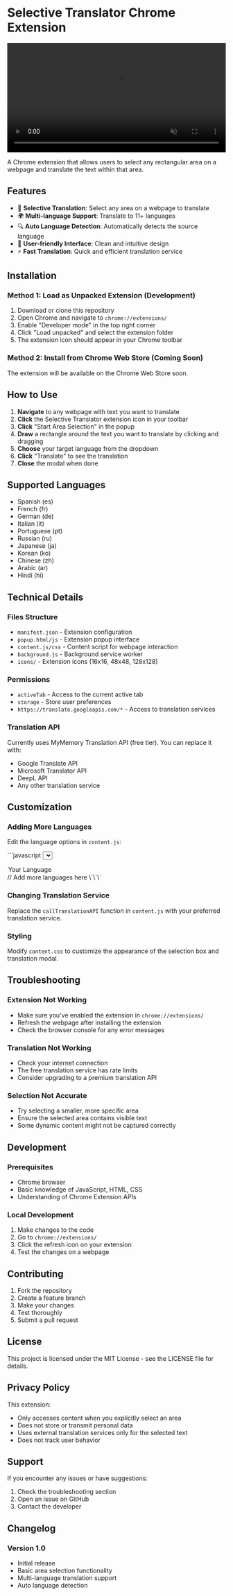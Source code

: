 # Selective Translator Chrome Extension
<video src="https://github.com/user-attachments/assets/51c4c094-66c6-4062-b7ce-e2ab47e4f995" width="100%" autoplay loop muted></video>

A Chrome extension that allows users to select any rectangular area on a webpage and translate the text within that area.

## Features

- 🎯 **Selective Translation**: Select any area on a webpage to translate
- 🌍 **Multi-language Support**: Translate to 11+ languages
- 🔍 **Auto Language Detection**: Automatically detects the source language
- 🎨 **User-friendly Interface**: Clean and intuitive design
- ⚡ **Fast Translation**: Quick and efficient translation service

## Installation

### Method 1: Load as Unpacked Extension (Development)

1. Download or clone this repository
2. Open Chrome and navigate to `chrome://extensions/`
3. Enable "Developer mode" in the top right corner
4. Click "Load unpacked" and select the extension folder
5. The extension icon should appear in your Chrome toolbar

### Method 2: Install from Chrome Web Store (Coming Soon)

The extension will be available on the Chrome Web Store soon.

## How to Use

1. **Navigate** to any webpage with text you want to translate
2. **Click** the Selective Translator extension icon in your toolbar
3. **Click** "Start Area Selection" in the popup
4. **Draw** a rectangle around the text you want to translate by clicking and dragging
5. **Choose** your target language from the dropdown
6. **Click** "Translate" to see the translation
7. **Close** the modal when done

## Supported Languages

- Spanish (es)
- French (fr)
- German (de)
- Italian (it)
- Portuguese (pt)
- Russian (ru)
- Japanese (ja)
- Korean (ko)
- Chinese (zh)
- Arabic (ar)
- Hindi (hi)

## Technical Details

### Files Structure

- `manifest.json` - Extension configuration
- `popup.html/js` - Extension popup interface
- `content.js/css` - Content script for webpage interaction
- `background.js` - Background service worker
- `icons/` - Extension icons (16x16, 48x48, 128x128)

### Permissions

- `activeTab` - Access to the current active tab
- `storage` - Store user preferences
- `https://translate.googleapis.com/*` - Access to translation services

### Translation API

Currently uses MyMemory Translation API (free tier). You can replace it with:
- Google Translate API
- Microsoft Translator API
- DeepL API
- Any other translation service

## Customization

### Adding More Languages

Edit the language options in `content.js`:

\`\`\`javascript
<select class="translator-select" id="targetLang">
  <option value="your_lang_code">Your Language</option>
  // Add more languages here
</select>
\`\`\`

### Changing Translation Service

Replace the `callTranslationAPI` function in `content.js` with your preferred translation service.

### Styling

Modify `content.css` to customize the appearance of the selection box and translation modal.

## Troubleshooting

### Extension Not Working
- Make sure you've enabled the extension in `chrome://extensions/`
- Refresh the webpage after installing the extension
- Check the browser console for any error messages

### Translation Not Working
- Check your internet connection
- The free translation service has rate limits
- Consider upgrading to a premium translation API

### Selection Not Accurate
- Try selecting a smaller, more specific area
- Ensure the selected area contains visible text
- Some dynamic content might not be captured correctly

## Development

### Prerequisites
- Chrome browser
- Basic knowledge of JavaScript, HTML, CSS
- Understanding of Chrome Extension APIs

### Local Development
1. Make changes to the code
2. Go to `chrome://extensions/`
3. Click the refresh icon on your extension
4. Test the changes on a webpage


## Contributing

1. Fork the repository
2. Create a feature branch
3. Make your changes
4. Test thoroughly
5. Submit a pull request

## License

This project is licensed under the MIT License - see the LICENSE file for details.

## Privacy Policy

This extension:
- Only accesses content when you explicitly select an area
- Does not store or transmit personal data
- Uses external translation services only for the selected text
- Does not track user behavior

## Support

If you encounter any issues or have suggestions:
1. Check the troubleshooting section
2. Open an issue on GitHub
3. Contact the developer

## Changelog

### Version 1.0
- Initial release
- Basic area selection functionality
- Multi-language translation support
- Auto language detection
